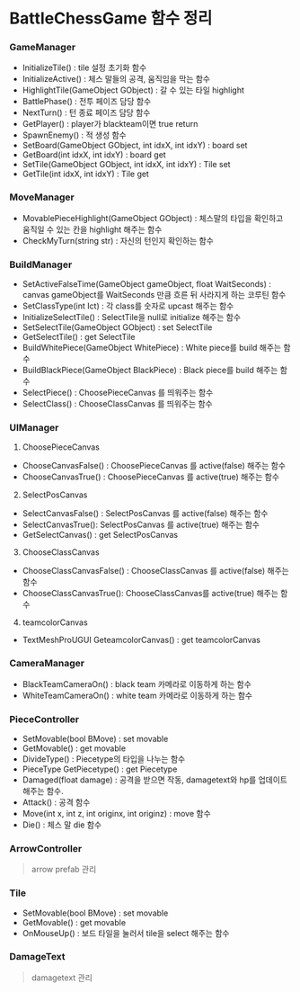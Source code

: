 # BattleChessGame 함수 정리

### GameManager
- InitializeTile() : tile 설정 초기화 함수
- InitializeActive() : 체스 말들의 공격, 움직임을 막는 함수
- HighlightTile(GameObject GObject) : 갈 수 있는 타일 highlight
- BattlePhase() :  전투 페이즈 담당 함수
- NextTurn() : 턴 종료 페이즈 담당 함수
- GetPlayer() : player가 blackteam이면 true return
- SpawnEnemy() : 적 생성 함수
- SetBoard(GameObject GObject, int idxX, int idxY) : board set
- GetBoard(int idxX, int idxY) : board get
- SetTile(GameObject GObject, int idxX, int idxY) :  Tile set
- GetTile(int idxX, int idxY) : Tile get

### MoveManager
- MovablePieceHighlight(GameObject GObject) : 체스말의 타입을 확인하고 움직일 수 있는 칸을 highlight 해주는 함수
- CheckMyTurn(string str) : 자신의 턴인지 확인하는 함수

### BuildManager
- SetActiveFalseTime(GameObject gameObject, float WaitSeconds) : canvas gameObject를 WaitSeconds 만큼 흐른 뒤 사라지게 하는 코루틴 함수
- SetClassType(int Ict) : 각 class를 숫자로 upcast 해주는 함수
- InitializeSelectTile() : SelectTile을 null로 initialize 해주는 함수
- SetSelectTile(GameObject GObject) : set SelectTile
- GetSelectTile() : get SelectTile
- BuildWhitePiece(GameObject WhitePiece) : White piece를 build 해주는 함수
- BuildBlackPiece(GameObject BlackPiece) : Black piece를 build 해주는 함수
- SelectPiece() : ChoosePieceCanvas 를 띄워주는 함수
- SelectClass() : ChooseClassCanvas 를 띄워주는 함수

### UIManager
1. ChoosePieceCanvas
- ChooseCanvasFalse() : ChoosePieceCanvas 를 active(false) 해주는 함수
- ChooseCanvasTrue() : ChoosePieceCanvas 를 active(true) 해주는 함수
2. SelectPosCanvas
- SelectCanvasFalse() : SelectPosCanvas 를 active(false) 해주는 함수
- SelectCanvasTrue(): SelectPosCanvas 를 active(true) 해주는 함수
- GetSelectCanvas() : get SelectPosCanvas
3. ChooseClassCanvas
- ChooseClassCanvasFalse() : ChooseClassCanvas 를 active(false) 해주는 함수
- ChooseClassCanvasTrue(): ChooseClassCanvas를 active(true) 해주는 함수
4. teamcolorCanvas
- TextMeshProUGUI GeteamcolorCanvas() : get teamcolorCanvas

### CameraManager
- BlackTeamCameraOn() : black team 카메라로 이동하게 하는 함수
- WhiteTeamCameraOn() : white team 카메라로 이동하게 하는 함수

### PieceController
- SetMovable(bool BMove) : set movable
- GetMovable() : get movable
- DivideType() : Piecetype의 타입을 나누는 함수
- PieceType GetPiecetype() : get  Piecetype
- Damaged(float damage) : 공격을 받으면 작동, damagetext와 hp를 업데이트 해주는 함수.
- Attack() : 공격 함수
- Move(int x, int z, int originx, int originz) : move 함수
- Die() : 체스 말 die 함수

### ArrowController
> arrow prefab 관리

### Tile
- SetMovable(bool BMove)  : set movable
- GetMovable()  : get movable
- OnMouseUp() : 보드 타일을 눌러서 tile을 select 해주는 함수

### DamageText
> damagetext 관리